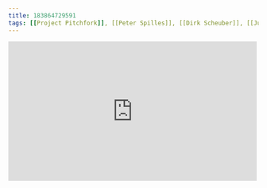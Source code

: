 ```yaml
---
title: 183864729591
tags: [[Project Pitchfork]], [[Peter Spilles]], [[Dirk Scheuber]], [[Jurgen Jansen]], [[spring]]
---
```

<iframe allow="accelerometer; autoplay; clipboard-write; encrypted-media; gyroscope; picture-in-picture" allowfullscreen="" frameborder="0" height="281" id="youtube_iframe" src="https://www.youtube.com/embed/LZjGNS6-_Zk?feature=oembed&amp;enablejsapi=1&amp;origin=https://safe.txmblr.com&amp;wmode=opaque" width="500"></iframe>